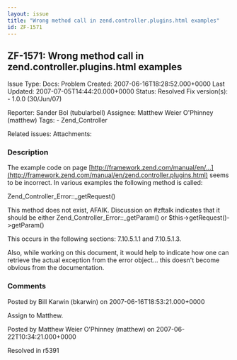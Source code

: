 ```yaml
---
layout: issue
title: "Wrong method call in zend.controller.plugins.html examples"
id: ZF-1571
---
```


ZF-1571: Wrong method call in zend.controller.plugins.html examples
-------------------------------------------------------------------

 Issue Type: Docs: Problem Created: 2007-06-16T18:28:52.000+0000 Last Updated: 2007-07-05T14:44:20.000+0000 Status: Resolved Fix version(s): - 1.0.0 (30/Jun/07)
 
 Reporter:  Sander Bol (tubularbell)  Assignee:  Matthew Weier O'Phinney (matthew)  Tags: - Zend\_Controller
 
 Related issues: 
 Attachments: 
### Description

The example code on page [http://framework.zend.com/manual/en/…](http://framework.zend.com/manual/en/zend.controller.plugins.html) seems to be incorrect. In various examples the following method is called:

Zend\_Controller\_Error::\_getRequest()

This method does not exist, AFAIK. Discussion on #zftalk indicates that it should be either Zend\_Controller\_Error::\_getParam() or $this->getRequest()->getParam()

This occurs in the following sections: 7.10.5.1.1 and 7.10.5.1.3.

Also, while working on this document, it would help to indicate how one can retrieve the actual exception from the error object... this doesn't become obvious from the documentation.

 

 

### Comments

Posted by Bill Karwin (bkarwin) on 2007-06-16T18:53:21.000+0000

Assign to Matthew.

 

 

Posted by Matthew Weier O'Phinney (matthew) on 2007-06-22T10:34:21.000+0000

Resolved in r5391

 

 